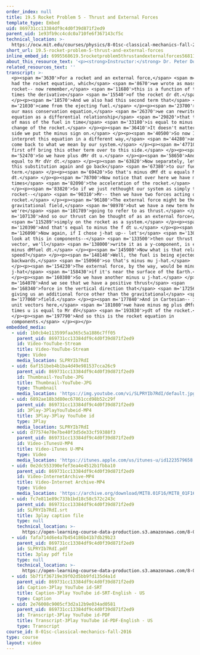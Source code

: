```yaml
---
order_index: null
title: 19.5 Rocket Problem 5 - Thrust and External Forces
template_type: Embed
uid: 869731cc13384df9c4d0f39d871f2ed9
parent_uid: 1e93fb9cc4cdc0a710fe6f367143cf5c
technical_location: >-
  https://ocw.mit.edu/courses/physics/8-01sc-classical-mechanics-fall-2016/week-6-continuous-mass-transfer/19.5-rocket-problem-5-thrust-and-external-forces/19.5-rocket-problem-5-thrust-and-external-forces
short_url: 19.5-rocket-problem-5-thrust-and-external-forces
inline_embed_id: 6995568619.5rocketproblem5thrustandexternalforces56811068
about_this_resource_text: '<p><strong>Instructor:</strong> Dr. Peter Dourmashkin</p>'
related_resources_text: ''
transcript: >-
  <p><span m='3630'>For a rocket and an external force,</span> <span m='6720'>we
  had the rocket equation, which</span> <span m='8670'>we wrote as mass of the
  rocket-- now remember,</span> <span m='11680'>this is a function of time--
  times the derivative</span> <span m='15540'>of the rocket dr dt.</span>
  </p><p><span m='18570'>And we also had this second term that</span> <span
  m='21030'>came from the ejecting fuel.</span> </p><p><span m='23700'>Now from
  our mass conservation equation,</span> <span m='26370'>we can rewrite this
  equation as a differential relationship</span> <span m='29820'>that the change
  of mass of the fuel in time</span> <span m='33180'>is equal to minus the
  change of the rocket.</span> </p><p><span m='36410'>It doesn't matter which
  side we put the minus sign on.</span> </p><p><span m='40500'>So now I want to
  interpret this equation in a different way,</span> <span m='44280'>and it will
  come back to what we mean by our system.</span> </p><p><span m='47710'>Let's
  first off bring this other term over to this side.</span> </p><p><span
  m='52470'>So we have plus dMr dt u.</span> </p><p><span m='58650'>And that's
  equal to Mr dVr dt.</span> </p><p><span m='63820'>Now separately, let's make
  this substitution again and go back</span> <span m='67380'>to our fuel
  term.</span> </p><p><span m='69420'>So that's minus dMf dt u equals Mr dVr
  dt.</span> </p><p><span m='78700'>Now notice that over here we have mass
  times</span> <span m='82090'>the acceleration of the rocket.</span>
  </p><p><span m='83820'>So if we just rethought our system as simply the
  rocket--</span> <span m='90310'>Mr-- then we have two forces acting on the
  rocket.</span> </p><p><span m='96180'>The external force might be the
  gravitational field,</span> <span m='98970'>but we have a new term here which
  we're</span> <span m='101789'>going to refer to as thrust.</span> </p><p><span
  m='107130'>And so our thrust can be thought of as an external force</span>
  <span m='115289'>simply on the rocket as a system.</span> </p><p><span
  m='120390'>And that's equal to minus the f dt u.</span> </p><p><span
  m='126090'>Now again, if I chose j-hat up-- let's</span> <span m='130139'>just
  look at this in components--</span> <span m='133500'>then our thrust as a
  vector, we'll</span> <span m='138000'>write it as a y-component, is equal to
  minus dMfuel dt.</span> </p><p><span m='145980'>Now what is that relative
  speed?</span> </p><p><span m='148140'>Well, the fuel is being ejected
  backwards,</span> <span m='150960'>so that's minus mu j-hat.</span>
  </p><p><span m='154230'>The external force, by the way, would be minus mg
  j-hat</span> <span m='158430'>if it's near the surface of the Earth.</span>
  </p><p><span m='160380'>So we have another minus u j-hat.</span> </p><p><span
  m='164070'>And we see that we have a positive thrust</span> <span
  m='168340'>force in the vertical direction that</span> <span m='172560'>is
  giving us an additional force other than the gravitational</span> <span
  m='177060'>field.</span> </p><p><span m='177840'>And in Cartesian-- in our
  unit vectors here,</span> <span m='181080'>we have minus mg plus dMfuel dt
  times u is equal to Mr dV</span> <span m='193830'>ydt of the rocket.</span>
  </p><p><span m='197790'>And so this is the rocket equation in
  components.</span> </p><p></p>
embedded_media:
  - uid: 1b0cb4e113599faa365c5a1886c7ff05
    parent_uid: 869731cc13384df9c4d0f39d871f2ed9
    id: Video-YouTube-Stream
    title: Video-YouTube-Stream
    type: Video
    media_location: SLPRYIb7RdI
  - uid: 6af151beb4b1ba4d49e981537cca26c9
    parent_uid: 869731cc13384df9c4d0f39d871f2ed9
    id: Thumbnail-YouTube-JPG
    title: Thumbnail-YouTube-JPG
    type: Thumbnail
    media_location: 'https://img.youtube.com/vi/SLPRYIb7RdI/default.jpg'
  - uid: 6892ae18b3d80ec67861ccd98b52c29f
    parent_uid: 869731cc13384df9c4d0f39d871f2ed9
    id: 3Play-3PlayYouTubeid-MP4
    title: 3Play-3Play YouTube id
    type: 3Play
    media_location: SLPRYIb7RdI
  - uid: d77574e70e7be40f3d5de33cf59388f3
    parent_uid: 869731cc13384df9c4d0f39d871f2ed9
    id: Video-iTunesU-MP4
    title: Video-iTunes U-MP4
    type: Video
    media_location: 'https://itunes.apple.com/us/itunes-u/id1223579658'
  - uid: 0e2dc553390efef3ea4e4512b1fbba10
    parent_uid: 869731cc13384df9c4d0f39d871f2ed9
    id: Video-InternetArchive-MP4
    title: Video-Internet Archive-MP4
    type: Video
    media_location: 'https://archive.org/download/MIT8.01F16/MIT8_01F16_L19v05_360p.mp4'
  - uid: fc7e811e89c733b1bd18c58c572c243c
    parent_uid: 869731cc13384df9c4d0f39d871f2ed9
    id: SLPRYIb7RdI.srt
    title: 3play caption file
    type: null
    technical_location: >-
      https://open-learning-course-data-production.s3.amazonaws.com/8-01sc-classical-mechanics-fall-2016/fc7e811e89c733b1bd18c58c572c243c_SLPRYIb7RdI.srt
  - uid: fafa714d6e4a7b454186b41b7db29b23
    parent_uid: 869731cc13384df9c4d0f39d871f2ed9
    id: SLPRYIb7RdI.pdf
    title: 3play pdf file
    type: null
    technical_location: >-
      https://open-learning-course-data-production.s3.amazonaws.com/8-01sc-classical-mechanics-fall-2016/fafa714d6e4a7b454186b41b7db29b23_SLPRYIb7RdI.pdf
  - uid: 5b7f1f36719e39f02d5bb9fd135d4a1d
    parent_uid: 869731cc13384df9c4d0f39d871f2ed9
    id: Caption-3Play YouTube id-SRT
    title: Caption-3Play YouTube id-SRT-English - US
    type: Caption
  - uid: 2e76008c9005cf3d2a12b9e034ad0581
    parent_uid: 869731cc13384df9c4d0f39d871f2ed9
    id: Transcript-3Play YouTube id-PDF
    title: Transcript-3Play YouTube id-PDF-English - US
    type: Transcript
course_id: 8-01sc-classical-mechanics-fall-2016
type: course
layout: video
---
```

